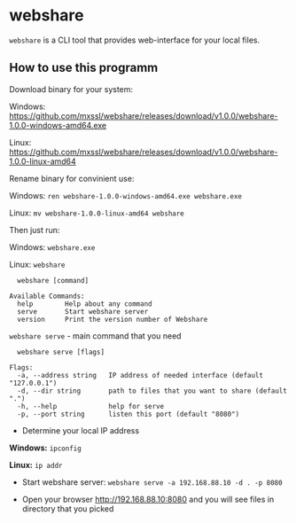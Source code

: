 # webshare

`webshare` is a CLI tool that provides web-interface for your local files.

## How to use this programm

Download binary for your system:

Windows: https://github.com/mxssl/webshare/releases/download/v1.0.0/webshare-1.0.0-windows-amd64.exe

Linux: https://github.com/mxssl/webshare/releases/download/v1.0.0/webshare-1.0.0-linux-amd64

Rename binary for convinient use:

Windows: `ren webshare-1.0.0-windows-amd64.exe webshare.exe`

Linux: `mv webshare-1.0.0-linux-amd64 webshare`

Then just run:

Windows: `webshare.exe`

Linux: `webshare`

```
  webshare [command]

Available Commands:
  help        Help about any command
  serve       Start webshare server
  version     Print the version number of Webshare
```

`webshare serve` - main command that you need

```
  webshare serve [flags]

Flags:
  -a, --address string   IP address of needed interface (default "127.0.0.1")
  -d, --dir string       path to files that you want to share (default ".")
  -h, --help             help for serve
  -p, --port string      listen this port (default "8080")
```

*  Determine your local IP address

**Windows:** `ipconfig`

**Linux:** `ip addr`

*  Start webshare server: `webshare serve -a 192.168.88.10 -d . -p 8080`

*  Open your browser http://192.168.88.10:8080 and you will see files in directory that you picked
